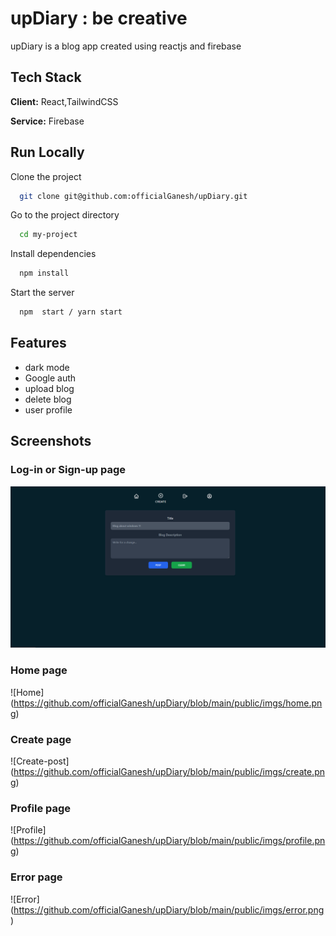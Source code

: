 # upDiary : be creative 

upDiary is a blog app created using reactjs and firebase

## Tech Stack

**Client:** React,TailwindCSS

**Service:** Firebase

## Run Locally

Clone the project

```bash
  git clone git@github.com:officialGanesh/upDiary.git
```

Go to the project directory

```bash
  cd my-project
```

Install dependencies

```bash
  npm install
```

Start the server

```bash
  npm  start / yarn start
```


## Features

- dark mode 
- Google auth
- upload blog
- delete blog
- user profile


## Screenshots

### Log-in or Sign-up page
![User-auth](https://github.com/officialGanesh/upDiary/blob/main/public/imgs/create.png)

### Home page
![Home] (https://github.com/officialGanesh/upDiary/blob/main/public/imgs/home.png)

### Create page
![Create-post] (https://github.com/officialGanesh/upDiary/blob/main/public/imgs/create.png)

### Profile page
![Profile] (https://github.com/officialGanesh/upDiary/blob/main/public/imgs/profile.png)

### Error page
![Error] (https://github.com/officialGanesh/upDiary/blob/main/public/imgs/error.png) 
